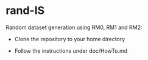 # rand-IS

Random dataset generation using RM0, RM1 and RM2:

* Clone the repository to your home directory

* Follow the instructions under doc/HowTo.md
